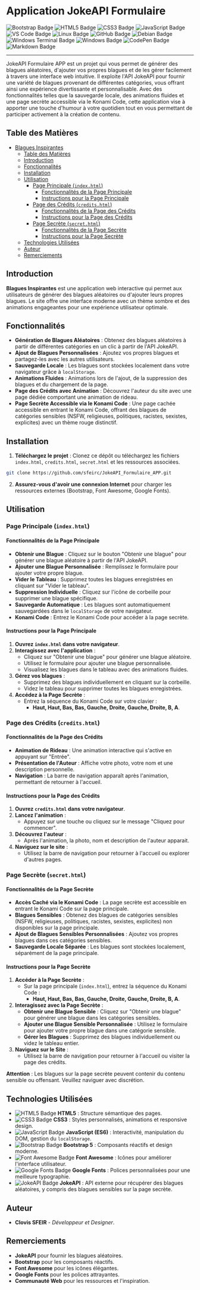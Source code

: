 # Application JokeAPI Formulaire

![Bootstrap Badge](https://img.shields.io/badge/Bootstrap-563D7C?style=for-the-badge&logo=bootstrap&logoColor=white)
![HTML5 Badge](https://img.shields.io/badge/HTML5-E34F26?style=for-the-badge&logo=html5&logoColor=white)
![CSS3 Badge](https://img.shields.io/badge/CSS3-1572B6?style=for-the-badge&logo=css3&logoColor=white)
![JavaScript Badge](https://img.shields.io/badge/JavaScript-323330?style=for-the-badge&logo=javascript&logoColor=F7DF1E)
![VS Code Badge](https://img.shields.io/badge/Visual_Studio_Code-0078D4?style=for-the-badge&logo=visual%20studio%20code&logoColor=white)
![Linux Badge](https://img.shields.io/badge/Linux-FCC624?style=for-the-badge&logo=linux&logoColor=black)
![GitHub Badge](https://img.shields.io/badge/GitHub-100000?style=for-the-badge&logo=github&logoColor=white)
![Debian Badge](https://img.shields.io/badge/Debian-A81D33?style=for-the-badge&logo=debian&logoColor=white)
![Windows Terminal Badge](https://img.shields.io/badge/Windows%20Terminal-4D4D4D?style=for-the-badge&logo=windows%20terminal&logoColor=white)
![Windows Badge](https://img.shields.io/badge/Windows-0078D6?style=for-the-badge&logo=windows&logoColor=white)
![CodePen Badge](https://img.shields.io/badge/CodePen-000000?style=for-the-badge&logo=codepen&logoColor=white)
![Markdown Badge](https://img.shields.io/badge/Markdown-000000?style=for-the-badge&logo=markdown&logoColor=white)

---

JokeAPI Formulaire APP est un projet qui vous permet de générer des blagues aléatoires, d'ajouter vos propres blagues et de les gérer facilement à travers une interface web intuitive. Il exploite l'API JokeAPI pour fournir une variété de blagues provenant de différentes catégories, vous offrant ainsi une expérience divertissante et personnalisable. Avec des fonctionnalités telles que la sauvegarde locale, des animations fluides et une page secrète accessible via le Konami Code, cette application vise à apporter une touche d'humour à votre quotidien tout en vous permettant de participer activement à la création de contenu.




## Table des Matières

- [Blagues Inspirantes](#blagues-inspirantes)
  - [Table des Matières](#table-des-matières)
  - [Introduction](#introduction)
  - [Fonctionnalités](#fonctionnalités)
  - [Installation](#installation)
  - [Utilisation](#utilisation)
    - [Page Principale (`index.html`)](#page-principale-indexhtml)
      - [Fonctionnalités de la Page Principale](#fonctionnalités-de-la-page-principale)
      - [Instructions pour la Page Principale](#instructions-pour-la-page-principale)
    - [Page des Crédits (`credits.html`)](#page-des-crédits-creditshtml)
      - [Fonctionnalités de la Page des Crédits](#fonctionnalités-de-la-page-des-crédits)
      - [Instructions pour la Page des Crédits](#instructions-pour-la-page-des-crédits)
    - [Page Secrète (`secret.html`)](#page-secrète-secrethtml)
      - [Fonctionnalités de la Page Secrète](#fonctionnalités-de-la-page-secrète)
      - [Instructions pour la Page Secrète](#instructions-pour-la-page-secrète)
  - [Technologies Utilisées](#technologies-utilisées)
  - [Auteur](#auteur)
  - [Remerciements](#remerciements)

## Introduction

**Blagues Inspirantes** est une application web interactive qui permet aux utilisateurs de générer des blagues aléatoires ou d'ajouter leurs propres blagues. Le site offre une interface moderne avec un thème sombre et des animations engageantes pour une expérience utilisateur optimale.

## Fonctionnalités

- **Génération de Blagues Aléatoires** : Obtenez des blagues aléatoires à partir de différentes catégories en un clic à partir de l'API JokeAPI.
- **Ajout de Blagues Personnalisées** : Ajoutez vos propres blagues et partagez-les avec les autres utilisateurs.
- **Sauvegarde Locale** : Les blagues sont stockées localement dans votre navigateur grâce à `localStorage`.
- **Animations Fluides** : Animations lors de l'ajout, de la suppression des blagues et du chargement de la page.
- **Page des Crédits avec Animation** : Découvrez l'auteur du site avec une page dédiée comportant une animation de rideau.
- **Page Secrète Accessible via le Konami Code** : Une page cachée accessible en entrant le Konami Code, offrant des blagues de catégories sensibles (NSFW, religieuses, politiques, racistes, sexistes, explicites) avec un thème rouge distinctif.

## Installation

1. **Téléchargez le projet** : Clonez ce dépôt ou téléchargez les fichiers `index.html`, `credits.html`, `secret.html` et les ressources associées.

```bash 
git clone https://github.com/sfeirc/JokeAPI_Formulaire_APP.git
```

2. **Assurez-vous d'avoir une connexion Internet** pour charger les ressources externes (Bootstrap, Font Awesome, Google Fonts).

## Utilisation

### Page Principale (`index.html`)

#### Fonctionnalités de la Page Principale

- **Obtenir une Blague** : Cliquez sur le bouton "Obtenir une blague" pour générer une blague aléatoire à partir de l'API JokeAPI.
- **Ajouter une Blague Personnalisée** : Remplissez le formulaire pour ajouter votre propre blague.
- **Vider le Tableau** : Supprimez toutes les blagues enregistrées en cliquant sur "Vider le tableau".
- **Suppression Individuelle** : Cliquez sur l'icône de corbeille pour supprimer une blague spécifique.
- **Sauvegarde Automatique** : Les blagues sont automatiquement sauvegardées dans le `localStorage` de votre navigateur.
- **Konami Code** : Entrez le Konami Code pour accéder à la page secrète.

#### Instructions pour la Page Principale

1. **Ouvrez `index.html` dans votre navigateur**.
2. **Interagissez avec l'application** :
   - Cliquez sur "Obtenir une blague" pour générer une blague aléatoire.
   - Utilisez le formulaire pour ajouter une blague personnalisée.
   - Visualisez les blagues dans le tableau avec des animations fluides.
3. **Gérez vos blagues** :
   - Supprimez des blagues individuellement en cliquant sur la corbeille.
   - Videz le tableau pour supprimer toutes les blagues enregistrées.
4. **Accédez à la Page Secrète** :
   - Entrez la séquence du Konami Code sur votre clavier :
     - **Haut, Haut, Bas, Bas, Gauche, Droite, Gauche, Droite, B, A**.

### Page des Crédits (`credits.html`)

#### Fonctionnalités de la Page des Crédits

- **Animation de Rideau** : Une animation interactive qui s'active en appuyant sur "Entrée".
- **Présentation de l'Auteur** : Affiche votre photo, votre nom et une description personnelle.
- **Navigation** : La barre de navigation apparaît après l'animation, permettant de retourner à l'accueil.

#### Instructions pour la Page des Crédits

1. **Ouvrez `credits.html` dans votre navigateur**.
2. **Lancez l'animation** :
   - Appuyez sur une touche  ou cliquez sur le message "Cliquez pour commencer".
3. **Découvrez l'auteur** :
   - Après l'animation, la photo, nom et description de l'auteur apparait.
4. **Naviguez sur le site** :
   - Utilisez la barre de navigation pour retourner à l'accueil ou explorer d'autres pages.

### Page Secrète (`secret.html`)

#### Fonctionnalités de la Page Secrète

- **Accès Caché via le Konami Code** : La page secrète est accessible en entrant le Konami Code sur la page principale.
- **Blagues Sensibles** : Obtenez des blagues de catégories sensibles (NSFW, religieuses, politiques, racistes, sexistes, explicites) non disponibles sur la page principale.
- **Ajout de Blagues Sensibles Personnalisées** : Ajoutez vos propres blagues dans ces catégories sensibles.
- **Sauvegarde Locale Séparée** : Les blagues sont stockées localement, séparément de la page principale.

#### Instructions pour la Page Secrète

1. **Accéder à la Page Secrète** :
   - Sur la page principale (`index.html`), entrez la séquence du Konami Code :
     - **Haut, Haut, Bas, Bas, Gauche, Droite, Gauche, Droite, B, A**.
2. **Interagissez avec la Page Secrète** :
   - **Obtenir une Blague Sensible** : Cliquez sur "Obtenir une blague" pour générer une blague dans les catégories sensibles.
   - **Ajouter une Blague Sensible Personnalisée** : Utilisez le formulaire pour ajouter votre propre blague dans une catégorie sensible.
   - **Gérer les Blagues** : Supprimez des blagues individuellement ou videz le tableau entier.
3. **Naviguez sur le Site** :
   - Utilisez la barre de navigation pour retourner à l'accueil ou visiter la page des crédits.

**Attention** : Les blagues sur la page secrète peuvent contenir du contenu sensible ou offensant. Veuillez naviguer avec discrétion.

## Technologies Utilisées

- ![HTML5 Badge](https://img.shields.io/badge/HTML5-E34F26?style=flat-square&logo=html5&logoColor=white) **HTML5** : Structure sémantique des pages.
- ![CSS3 Badge](https://img.shields.io/badge/CSS3-1572B6?style=flat-square&logo=css3&logoColor=white) **CSS3** : Styles personnalisés, animations et responsive design.
- ![JavaScript Badge](https://img.shields.io/badge/JavaScript-F7DF1E?style=flat-square&logo=javascript&logoColor=black) **JavaScript (ES6)** : Interactivité, manipulation du DOM, gestion du `localStorage`.
- ![Bootstrap Badge](https://img.shields.io/badge/Bootstrap-563D7C?style=flat-square&logo=bootstrap&logoColor=white) **Bootstrap 5** : Composants réactifs et design moderne.
- ![Font Awesome Badge](https://img.shields.io/badge/Font%20Awesome-339AF0?style=flat-square&logo=fontawesome&logoColor=white) **Font Awesome** : Icônes pour améliorer l'interface utilisateur.
- ![Google Fonts Badge](https://img.shields.io/badge/Google%20Fonts-4285F4?style=flat-square&logo=googlefonts&logoColor=white) **Google Fonts** : Polices personnalisées pour une meilleure typographie.
- ![JokeAPI Badge](https://img.shields.io/badge/JokeAPI-00A859?style=flat-square&logo=code&logoColor=white) **JokeAPI** : API externe pour récupérer des blagues aléatoires, y compris des blagues sensibles sur la page secrète.

## Auteur

- **Clovis SFEIR** - *Développeur et Designer*.

## Remerciements

- **JokeAPI** pour fournir les blagues aléatoires.
- **Bootstrap** pour les composants réactifs.
- **Font Awesome** pour les icônes élégantes.
- **Google Fonts** pour les polices attrayantes.
- **Communauté Web** pour les ressources et l'inspiration.
